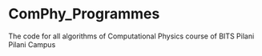 # ComPhy_Programmes
The code for all algorithms of Computational Physics course of BITS Pilani Pilani Campus
